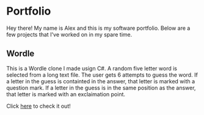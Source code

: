 # Portfolio

Hey there! My name is Alex and this is my software portfolio. Below are a few projects that I've worked on in my spare time.

## Wordle

This is a Wordle clone I made usign C#. A random five letter word is selected from a long text file. The user gets 6 attempts to guess the word. If a letter in the guess is containted in the answer, that letter is marked with a question mark. If a letter in the guess is in the same position as the answer, that letter is marked with an exclaimation point.

Click [here](https://github.com/Woahjik/Portfolio/tree/wip/dev/Wordle/Wordle) to check it out!
